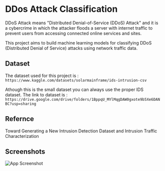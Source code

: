 
# DDos Attack Classification

DDoS Attack means "Distributed Denial-of-Service (DDoS) Attack" and it is a cybercrime in which the attacker floods a server with internet traffic to prevent users from accessing connected online services and sites.

This project aims to build machine learning models for classifying DDoS (Distributed Denial of Service) attacks using network traffic data.

## Dataset

The dataset used for this project is :
```https://www.kaggle.com/datasets/solarmainframe/ids-intrusion-csv ```

Athough this is the small dataset you can always use the proper IDS dataset. 
The link to dataset is :
```https://drive.google.com/drive/folders/1BppqU_MYlMqgDAW0gxote9b5Xe6DANBC?usp=sharing```

## Refernce 
Toward Generating a New Intrusion Detection Dataset and Intrusion
Traffic Characterization


## Screenshots

![App Screenshot](https://via.placeholder.com/468x300?text=App+Screenshot+Here)

